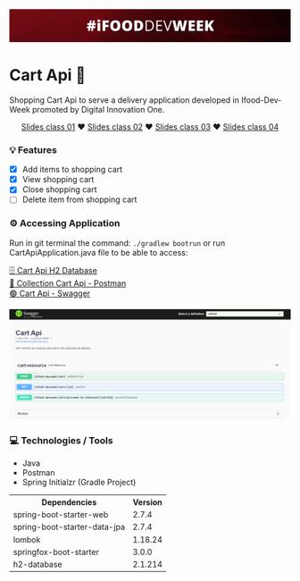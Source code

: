 <img src="src/img/header.png" width="860px">
<h1>Cart Api 🛒</h1>
<p>Shopping Cart Api to serve a delivery application developed in Ifood-Dev-Week promoted by Digital Innovation One.</p>
<p align="center">
<a href="https://docs.google.com/presentation/d/1O_lCZFiuU9MOsot-pJv2lb7kKrRs4ykW/edit?usp=sharing&ouid=101340348592910912358&rtpof=true&sd=true">Slides class 01</a> ❤️ 
<a href="https://docs.google.com/presentation/d/14JDFLaWvK6KL_9ZxubRoBciWQ_aVcxd4/edit?usp=sharing&ouid=101340348592910912358&rtpof=true&sd=true">Slides class 02</a> ❤️
<a href="https://docs.google.com/presentation/d/11rOmP1u7nwYv5mL4ovmquYMZWktPwIiJ/edit?usp=sharing&ouid=101340348592910912358&rtpof=true&sd=true">Slides class 03</a> ❤️ 
<a href="https://docs.google.com/presentation/d/162KrAjBivpN4GKzPVwv7y-JcIPUnN1_h/edit?usp=sharing&ouid=101340348592910912358&rtpof=true&sd=true">Slides class 04</a>
</p>

<h3>💡 Features</h3>

- [x] Add items to shopping cart<br>
- [x] View shopping cart<br>
- [x] Close shopping cart<br>
- [ ] Delete item from shopping cart<br>

<h3>⚙️ Accessing Application</h3>

<p>Run in git terminal the command: <code>./gradlew bootrun</code> or run CartApiApplication.java file to be able to access:</p>

<a href="http://localhost:8080/h2-console/login.jsp"> 🗄️ Cart Api H2 Database</a><br>
<a href="https://drive.google.com/file/d/1jtVv1nTIh0FikMXv5kZhjoUw2znBJYTF/view?usp=sharing"> 🚀 Collection Cart Api - Postman</a><br>
<a href="http://localhost:8080/swagger-ui/"> 🟢 Cart Api - Swagger</a><br>

<img src="src/img/swagger.png" alt="Sacola API Swagger UI">

<h3>💻 Technologies / Tools</h3>

- Java
- Postman
- Spring Initialzr (Gradle Project)

<table>
<tr>
	<th>Dependencies</th>
	<th>Version</th>
</tr>
<tr>
	<td>spring-boot-starter-web</td>
	<td>2.7.4</td>
</tr>
<tr>
	<td>spring-boot-starter-data-jpa</td>
	<td>2.7.4</td>
</tr>
<tr>
	<td>lombok</td>
	<td>1.18.24</td>
</tr>
<tr>
	<td>springfox-boot-starter</td>
	<td>3.0.0</td>
</tr>
<tr>
	<td>h2-database</td>
	<td>2.1.214</td>
</tr>
</table>